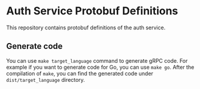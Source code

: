 # Auth Service Protobuf Definitions

This repository contains protobuf definitions of the auth service.

## Generate code

You can use `make target_language` command to generate gRPC code. For example if you want to generate code for Go, you can use `make go`. After the compilation of `make`, you can find the generated code under `dist/target_language` directory.
